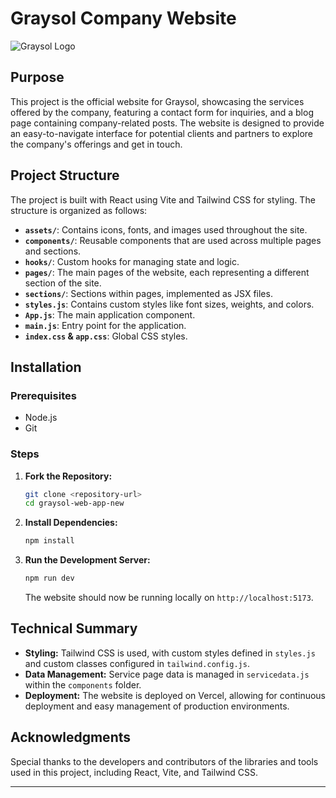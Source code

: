 
# Graysol Company Website
![Graysol Logo](assets/img/Graysol.png)
## Purpose

This project is the official website for Graysol, showcasing the services offered by the company, featuring a contact form for inquiries, and a blog page containing company-related posts. The website is designed to provide an easy-to-navigate interface for potential clients and partners to explore the company's offerings and get in touch.

## Project Structure

The project is built with React using Vite and Tailwind CSS for styling. The structure is organized as follows:

- **`assets/`**: Contains icons, fonts, and images used throughout the site.
- **`components/`**: Reusable components that are used across multiple pages and sections.
- **`hooks/`**: Custom hooks for managing state and logic.
- **`pages/`**: The main pages of the website, each representing a different section of the site.
- **`sections/`**: Sections within pages, implemented as JSX files.
- **`styles.js`**: Contains custom styles like font sizes, weights, and colors.
- **`App.js`**: The main application component.
- **`main.js`**: Entry point for the application.
- **`index.css` & `app.css`**: Global CSS styles.

## Installation

### Prerequisites

- Node.js
- Git

### Steps

1. **Fork the Repository:**

   ```bash
   git clone <repository-url>
   cd graysol-web-app-new
   ```

2. **Install Dependencies:**

   ```bash
   npm install
   ```

3. **Run the Development Server:**

   ```bash
   npm run dev
   ```

   The website should now be running locally on `http://localhost:5173`.

## Technical Summary

- **Styling:** Tailwind CSS is used, with custom styles defined in `styles.js` and custom classes configured in `tailwind.config.js`.
- **Data Management:** Service page data is managed in `servicedata.js` within the `components` folder.
- **Deployment:** The website is deployed on Vercel, allowing for continuous deployment and easy management of production environments.

## Acknowledgments

Special thanks to the developers and contributors of the libraries and tools used in this project, including React, Vite, and Tailwind CSS.

---

